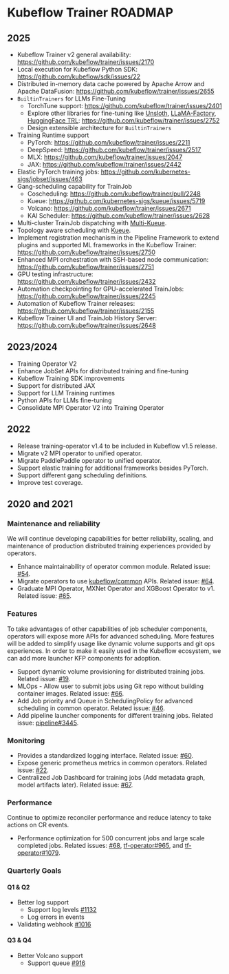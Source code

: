 # Kubeflow Trainer ROADMAP

## 2025

- Kubeflow Trainer v2 general availability: https://github.com/kubeflow/trainer/issues/2170
- Local execution for Kubeflow Python SDK: https://github.com/kubeflow/sdk/issues/22
- Distributed in-memory data cache powered by Apache Arrow and Apache DataFusion: https://github.com/kubeflow/trainer/issues/2655
- `BuiltinTrainers` for LLMs Fine-Tuning
  - TorchTune support: https://github.com/kubeflow/trainer/issues/2401
  - Explore other libraries for fine-tuning like [Unsloth](https://github.com/unslothai/unsloth), [LLaMA-Factory](https://github.com/hiyouga/LLaMA-Factory), [HuggingFace TRL](https://github.com/huggingface/trl): https://github.com/kubeflow/trainer/issues/2752
  - Design extensible architecture for `BuiltinTrainers`
- Training Runtime support
  - PyTorch: https://github.com/kubeflow/trainer/issues/2211
  - DeepSpeed: https://github.com/kubeflow/trainer/issues/2517
  - MLX: https://github.com/kubeflow/trainer/issues/2047
  - JAX: https://github.com/kubeflow/trainer/issues/2442
- Elastic PyTorch training jobs: https://github.com/kubernetes-sigs/jobset/issues/463
- Gang-scheduling capability for TrainJob
  - Coscheduling: https://github.com/kubeflow/trainer/pull/2248
  - Kueue: https://github.com/kubernetes-sigs/kueue/issues/5719
  - Volcano: https://github.com/kubeflow/trainer/issues/2671
  - KAI Scheduler: https://github.com/kubeflow/trainer/issues/2628
- Multi-cluster TrainJob dispatching with [Multi-Kueue](https://kueue.sigs.k8s.io/docs/concepts/multikueue/).
- Topology aware scheduling with [Kueue](https://kueue.sigs.k8s.io/docs/concepts/topology_aware_scheduling/).
- Implement registration mechanism in the Pipeline Framework to extend plugins and supported ML
  frameworks in the Kubeflow Trainer: https://github.com/kubeflow/trainer/issues/2750
- Enhanced MPI orchestration with SSH-based node communication: https://github.com/kubeflow/trainer/issues/2751
- GPU testing infrastructure: https://github.com/kubeflow/trainer/issues/2432
- Automation checkpointing for GPU-accelerated TrainJobs: https://github.com/kubeflow/trainer/issues/2245
- Automation of Kubeflow Trainer releases: https://github.com/kubeflow/trainer/issues/2155
- Kubeflow Trainer UI and TrainJob History Server: https://github.com/kubeflow/trainer/issues/2648

## 2023/2024

- Training Operator V2
- Enhance JobSet APIs for distributed training and fine-tuning
- Kubeflow Training SDK improvements
- Support for distributed JAX
- Support for LLM Training runtimes
- Python APIs for LLMs fine-tuning
- Consolidate MPI Operator V2 into Training Operator

## 2022

- Release training-operator v1.4 to be included in Kubeflow v1.5 release.
- Migrate v2 MPI operator to unified operator.
- Migrate PaddlePaddle operator to unified operator.
- Support elastic training for additional frameworks besides PyTorch.
- Support different gang scheduling definitions.
- Improve test coverage.

## 2020 and 2021

### Maintenance and reliability

We will continue developing capabilities for better reliability, scaling, and maintenance of production distributed training experiences provided by operators.

- Enhance maintainability of operator common module. Related issue: [#54](https://github.com/kubeflow/common/issues/54).
- Migrate operators to use [kubeflow/common](https://github.com/kubeflow/common) APIs. Related issue: [#64](https://github.com/kubeflow/common/issues/64).
- Graduate MPI Operator, MXNet Operator and XGBoost Operator to v1. Related issue: [#65](https://github.com/kubeflow/common/issues/65).

### Features

To take advantages of other capabilities of job scheduler components, operators will expose more APIs for advanced scheduling. More features will be added to simplify usage like dynamic volume supports and git ops experiences. In order to make it easily used in the Kubeflow ecosystem, we can add more launcher KFP components for adoption.

- Support dynamic volume provisioning for distributed training jobs. Related issue: [#19](https://github.com/kubeflow/common/issues/19).
- MLOps - Allow user to submit jobs using Git repo without building container images. Related issue: [#66](https://github.com/kubeflow/common/issues/66).
- Add Job priority and Queue in SchedulingPolicy for advanced scheduling in common operator. Related issue: [#46](https://github.com/kubeflow/common/issues/46).
- Add pipeline launcher components for different training jobs. Related issue: [pipeline#3445](https://github.com/kubeflow/pipelines/issues/3445).

### Monitoring

- Provides a standardized logging interface. Related issue: [#60](https://github.com/kubeflow/common/issues/60).
- Expose generic prometheus metrics in common operators. Related issue: [#22](https://github.com/kubeflow/common/issues/22).
- Centralized Job Dashboard for training jobs (Add metadata graph, model artifacts later). Related issue: [#67](https://github.com/kubeflow/common/issues/67).

### Performance

Continue to optimize reconciler performance and reduce latency to take actions on CR events.

- Performance optimization for 500 concurrent jobs and large scale completed jobs. Related issues: [#68](https://github.com/kubeflow/common/issues/68), [tf-operator#965](https://github.com/kubeflow/tf-operator/issues/965), and [tf-operator#1079](https://github.com/kubeflow/tf-operator/issues/1079).

### Quarterly Goals

#### Q1 & Q2

- Better log support
  - Support log levels [#1132](https://github.com/kubeflow/training-operator/issues/1132)
  - Log errors in events
- Validating webhook [#1016](https://github.com/kubeflow/training-operator/issues/1016)

#### Q3 & Q4

- Better Volcano support
  - Support queue [#916](https://github.com/kubeflow/training-operator/issues/916)
